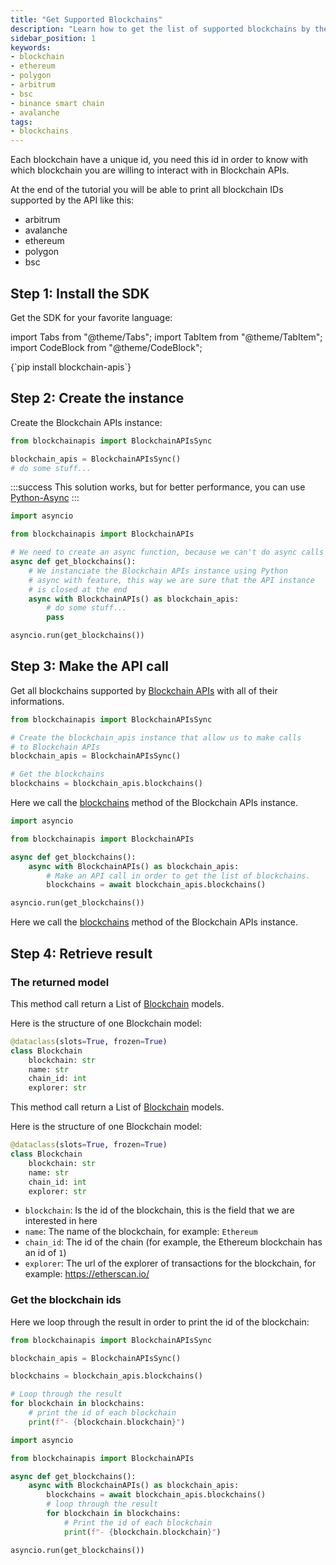 ```yaml
---
title: "Get Supported Blockchains"
description: "Learn how to get the list of supported blockchains by the API"
sidebar_position: 1
keywords:
- blockchain
- ethereum
- polygon
- arbitrum
- bsc
- binance smart chain
- avalanche
tags:
- blockchains
---
```


Each blockchain have a unique id, you need this id in order to know with which blockchain you are willing to interact with in Blockchain APIs.

At the end of the tutorial you will be able to print all blockchain IDs supported by the API like this:

- arbitrum
- avalanche
- ethereum
- polygon
- bsc

## Step 1: Install the SDK

Get the SDK for your favorite language:

import Tabs from "@theme/Tabs";
import TabItem from "@theme/TabItem";
import CodeBlock from "@theme/CodeBlock";

<Tabs groupId="programming-language" queryString>
    <TabItem value="python" label="Python" default>
        <CodeBlock language="shell">
            {`pip install blockchain-apis`}
        </CodeBlock>
    </TabItem>
</Tabs>

## Step 2: Create the instance

Create the Blockchain APIs instance:

<Tabs groupId="programming-language" queryString>
<TabItem value="python" label="Python">

```py showLineNumbers
from blockchainapis import BlockchainAPIsSync

blockchain_apis = BlockchainAPIsSync()
# do some stuff...
```
:::success
This solution works, but for better performance, you can use [Python-Async](?programming-language=async-python#step-2-create-the-instance)
:::

</TabItem>
<TabItem value="async-python" label="Python-Async">

```py showLineNumbers
import asyncio

from blockchainapis import BlockchainAPIs

# We need to create an async function, because we can't do async calls in main Python thread.
async def get_blockchains():
    # We instanciate the Blockchain APIs instance using Python
    # async with feature, this way we are sure that the API instance
    # is closed at the end
    async with BlockchainAPIs() as blockchain_apis:
        # do some stuff...
        pass

asyncio.run(get_blockchains())
```

</TabItem>
</Tabs>

## Step 3: Make the API call

Get all blockchains supported by [Blockchain APIs](https://www.blockchainapis.io) with all of their informations.

<Tabs groupId="programming-language" queryString>
<TabItem value="python" label="Python">

```py showLineNumbers
from blockchainapis import BlockchainAPIsSync

# Create the blockchain_apis instance that allow us to make calls
# to Blockchain APIs
blockchain_apis = BlockchainAPIsSync()

# Get the blockchains
blockchains = blockchain_apis.blockchains()
```

Here we call the <a href="/docs/python-sdk/blockchain-apis-sync/blockchains" target="_blank">blockchains</a> method of the Blockchain APIs instance.

</TabItem>
<TabItem value="async-python" label="Python-Async">

```py showLineNumbers
import asyncio

from blockchainapis import BlockchainAPIs

async def get_blockchains():
    async with BlockchainAPIs() as blockchain_apis:
        # Make an API call in order to get the list of blockchains.
        blockchains = await blockchain_apis.blockchains()

asyncio.run(get_blockchains())
```

Here we call the <a href="/docs/python-sdk/blockchain-apis/blockchains" target="_blank">blockchains</a> method of the Blockchain APIs instance.

</TabItem>
</Tabs>

## Step 4: Retrieve result

### The returned model

<Tabs groupId="programming-language" queryString>
<TabItem value="python" label="Python">

This method call return a List of [Blockchain](/docs/python-sdk/models/blockchain) models.

Here is the structure of one Blockchain model:

```py
@dataclass(slots=True, frozen=True)
class Blockchain
    blockchain: str
    name: str
    chain_id: int
    explorer: str
```

</TabItem>
<TabItem value="async-python" label="Python-Async">

This method call return a List of [Blockchain](/docs/python-sdk/models/blockchain) models.

Here is the structure of one Blockchain model:

```py
@dataclass(slots=True, frozen=True)
class Blockchain
    blockchain: str
    name: str
    chain_id: int
    explorer: str
```

</TabItem>
</Tabs>

- `blockchain`: Is the id of the blockchain, this is the field that we are interested in here
- `name`: The name of the blockchain, for example: `Ethereum`
- `chain_id`: The id of the chain (for example, the Ethereum blockchain has an id of `1`)
- `explorer`: The url of the explorer of transactions for the blockchain, for example: https://etherscan.io/

### Get the blockchain ids

Here we loop through the result in order to print the id of the blockchain:

<Tabs groupId="programming-language" queryString>
<TabItem value="python" label="Python">

```py showLineNumbers
from blockchainapis import BlockchainAPIsSync

blockchain_apis = BlockchainAPIsSync()

blockchains = blockchain_apis.blockchains()

# Loop through the result
for blockchain in blockchains:
    # print the id of each blockchain
    print(f"- {blockchain.blockchain}")

```

</TabItem>
<TabItem value="async-python" label="Python-Async">

```py showLineNumbers
import asyncio

from blockchainapis import BlockchainAPIs

async def get_blockchains():
    async with BlockchainAPIs() as blockchain_apis:
        blockchains = await blockchain_apis.blockchains()
        # loop through the result
        for blockchain in blockchains:
            # Print the id of each blockchain
            print(f"- {blockchain.blockchain}")

asyncio.run(get_blockchains())
```

</TabItem>
</Tabs>
